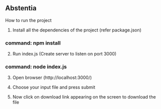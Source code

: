 ## Abstentia

How to run the project

1) Install all the dependencies of the project (refer package.json)
###   command: npm install

2) Run index.js (Create server to listen on port 3000)
###   command: node index.js

3) Open browser (http://localhost:3000/)

4) Choose your input file and press submit

5) Now click on download link appearing on the screen to download the file

